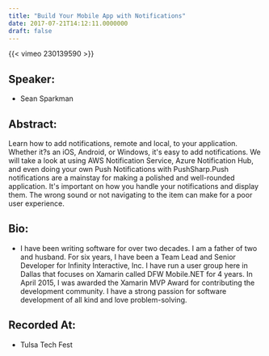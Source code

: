 ```yaml
---
title: "Build Your Mobile App with Notifications"
date: 2017-07-21T14:12:11.0000000
draft: false
---
```


{{< vimeo 230139590 >}}

## Speaker:

 - Sean Sparkman

## Abstract:

<p>Learn how to add notifications, remote and local, to your application. Whether it?s an iOS, Android, or Windows, it's easy to add notifications. We will take a look at using AWS Notification Service, Azure Notification Hub, and even doing your own Push Notifications with PushSharp.Push notifications are a mainstay for making a polished and well-rounded application. It's important on how you handle your notifications and display them. The wrong sound or not navigating to the item can make for a poor user experience.</p>

## Bio:

 - <p>I have been writing software for over two decades. I am a father of two and husband. For six years, I have been a Team Lead and Senior Developer for Infinity Interactive, Inc. I have run a user group here in Dallas that focuses on Xamarin called DFW Mobile.NET for 4 years. In April 2015, I was awarded the Xamarin MVP Award for contributing the development community. I have a strong passion for software development of all kind and love problem-solving.</p>

## Recorded At:

 - Tulsa Tech Fest

